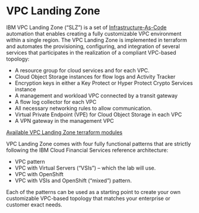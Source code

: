 # VPC Landing Zone

IBM VPC Landing Zone (“SLZ”) is a set of [Infrastructure-As-Code](https://en.wikipedia.org/wiki/Infrastructure_as_code) automation that enables creating a fully customizable VPC environment within a single region. The VPC Landing Zone is implemented in terraform and automates the provisioning, configuring, and integration of several services that participates in the realization of a compliant VPC-based topology:

- A resource group for cloud services and for each VPC.
- Cloud Object Storage instances for flow logs and Activity Tracker
- Encryption keys in either a Key Protect or Hyper Protect Crypto Services instance
- A management and workload VPC connected by a transit gateway
- A flow log collector for each VPC
- All necessary networking rules to allow communication.
- Virtual Private Endpoint (VPE) for Cloud Object Storage in each VPC
- A VPN gateway in the management VPC

[Available VPC Landing Zone terraform modules](https://github.com/terraform-ibm-modules/terraform-ibm-landing-zone)

VPC Landing Zone comes with four fully functional patterns that are strictly following the IBM Cloud Financial Services reference architecture:

- VPC pattern
- VPC with Virtual Servers (“VSIs”) – which the lab will use.
- VPC with OpenShift
- VPC with VSIs and OpenShift (“mixed”) pattern.

Each of the patterns can be used as a starting point to create your own customizable VPC-based topology that matches your enterprise or customer exact needs.
